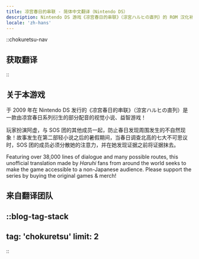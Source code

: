 ```yaml
---
title: 凉宫春日的串联 - 简体中文翻译（Nintendo DS）
description: Nintendo DS 游戏《凉宫春日的串联》（涼宮ハルヒの直列）的 ROM 汉化补丁
locale: 'zh-hans'
---
```


::chokuretsu-nav
## 获取翻译
::

## 关于本游戏
于 2009 年在 Nintendo DS 发行的《凉宫春日的串联》（涼宮ハルヒの直列）是一款由凉宫春日系列衍生的部分配音的视觉小说、益智游戏！

玩家扮演阿虚，与 SOS 团的其他成员一起，防止春日发现周围发生的不自然现象！故事发生在第二部轻小说之后的暑假期间，当春日调查北高的七大不可思议时，SOS 团的成员必须分散她的注意力，并在她发现证据之前将证据抹去。

Featuring over 38,000 lines of dialogue and many possible routes, this unofficial translation made by *Haruhi* fans from around the world seeks to make the game accessible to a non-Japanese audience. Please support the series by buying the original games & merch!

## 来自翻译团队
::blog-tag-stack
---
tag: 'chokuretsu'
limit: 2
---
::